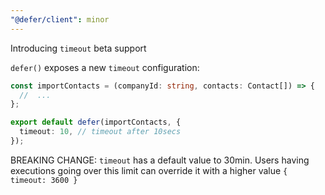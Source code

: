 ```yaml
---
"@defer/client": minor
---
```


Introducing `timeout` beta support

`defer()` exposes a new `timeout` configuration:

```ts
const importContacts = (companyId: string, contacts: Contact[]) => {
  //  ...
};

export default defer(importContacts, {
  timeout: 10, // timeout after 10secs
});
```

BREAKING CHANGE: `timeout` has a default value to 30min. Users having executions going over this limit can override it with a higher value `{ timeout: 3600 }`
